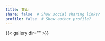 ```yaml
---
title: 黄山
share: false  # Show social sharing links?
profile: false  # Show author profile?
---
```

{{< gallery dir="<gallery>" >}}